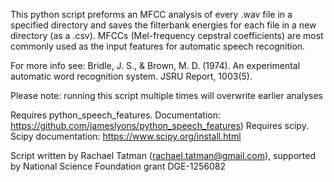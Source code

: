 This python script preforms an MFCC analysis of every .wav file in a specified directory and saves the filterbank
energies for each file in a new directory (as a .csv). MFCCs (Mel-frequency cepstral coefficients) are most commonly used as the input features for automatic speech recognition. 

For more info see: Bridle, J. S., & Brown, M. D. (1974). An experimental automatic word recognition system. JSRU Report, 1003(5).

Please note: running this script multiple times will overwrite earlier analyses

Requires python_speech_features. Documentation: https://github.com/jameslyons/python_speech_features)
Requires scipy. Scipy documentation: https://www.scipy.org/install.html

Script written by Rachael Tatman (rachael.tatman@gmail.com), supported by National Science Foundation grant DGE-1256082
